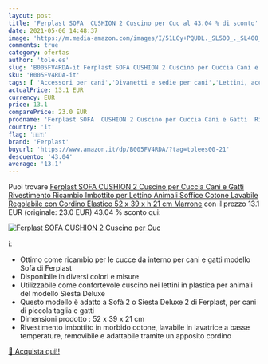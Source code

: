 ```yaml
---
layout: post
title: 'Ferplast SOFA  CUSHION 2 Cuscino per Cuc al 43.04 % di sconto'
date: 2021-05-06 14:48:37
image: 'https://m.media-amazon.com/images/I/51LGy+PQUDL._SL500_._SL400_.jpg'
comments: true
category: ofertas
author: 'tole.es'
slug: 'B005FV4RDA-it Ferplast SOFA CUSHION 2 Cuscino per Cuccia Cani e Gatti...'
sku: 'B005FV4RDA-it'
tags: [ 'Accessori per cani','Divanetti e sedie per cani','Lettini, accessori e mobili per cani','Prodotti per animali domestici','ferplast', ]
actualPrice: 13.1 EUR
currency: EUR
price: 13.1
comparePrice: 23.0 EUR
prodname: 'Ferplast SOFA  CUSHION 2 Cuscino per Cuccia Cani e Gatti  Rivestimento Ricambio Imbottito per Lettino Animali  Soffice Cotone Lavabile  Regolabile con Cordino Elastico  52 x 39 x h 21 cm  Marrone'
country: 'it'
flag: '🇮🇹'
brand: 'Ferplast'
buyurl: 'https://www.amazon.it/dp/B005FV4RDA/?tag=tolees00-21'
descuento: '43.04'
average: '13.1'
---
```


Puoi trovare [Ferplast SOFA  CUSHION 2 Cuscino per Cuccia Cani e Gatti  Rivestimento Ricambio Imbottito per Lettino Animali  Soffice Cotone Lavabile  Regolabile con Cordino Elastico  52 x 39 x h 21 cm  Marrone](https://www.amazon.it/dp/B005FV4RDA/?tag=tolees00-21) con il prezzo 13.1 EUR (originale: 23.0 EUR) 43.04 % sconto qui:

[![Ferplast SOFA  CUSHION 2 Cuscino per Cuc](https://m.media-amazon.com/images/I/51LGy+PQUDL._SL500_._SL400_.jpg)](https://www.amazon.it/dp/B005FV4RDA/?tag=tolees00-21)

ℹ️:

- Ottimo come ricambio per le cucce da interno per cani e gatti modello Sofà di Ferplast
- Disponibile in diversi colori e misure
- Utilizzabile come confortevole cuscino nei lettini in plastica per animali del modello Siesta Deluxe
- Questo modello è adatto a Sofà 2 o Siesta Deluxe 2 di Ferplast, per cani di piccola taglia e gatti
- Dimensioni prodotto : 52 x 39 x 21 cm
- Rivestimento imbottito in morbido cotone, lavabile in lavatrice a basse temperature, removibile e adattabile tramite un apposito cordino

[🛒 Acquista qui!!](https://www.amazon.it/dp/B005FV4RDA/?tag=tolees00-21)
